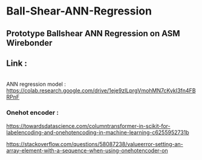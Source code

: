 # Ball-Shear-ANN-Regression
## Prototype Ballshear ANN Regression on ASM Wirebonder
## Link :
<br>ANN regression model :</br> 
https://colab.research.google.com/drive/1eje9zILprgVmohMN7cKykI3fn4FBRPnF
### Onehot encoder : 
https://towardsdatascience.com/columntransformer-in-scikit-for-labelencoding-and-onehotencoding-in-machine-learning-c6255952731b

https://stackoverflow.com/questions/58087238/valueerror-setting-an-array-element-with-a-sequence-when-using-onehotencoder-on
